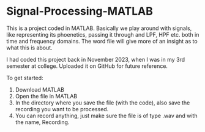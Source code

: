 # Signal-Processing-MATLAB

This is a project coded in MATLAB. Basically we play around with signals, like representing its phoenetics, passing it through and LPF, HPF etc. both in time and frequency domains. The word file will give more of an insight as to what this is about.

I had coded this project back in November 2023, when I was in my 3rd semester at college. Uploaded it on GitHub for future reference.

To get started:
1. Download MATLAB
2. Open the file in MATLAB
3. In the directory where you save the file (with the code), also save the recording you want to be processed.
4. You can record anything, just make sure the file is of type .wav and with the name, Recording.

